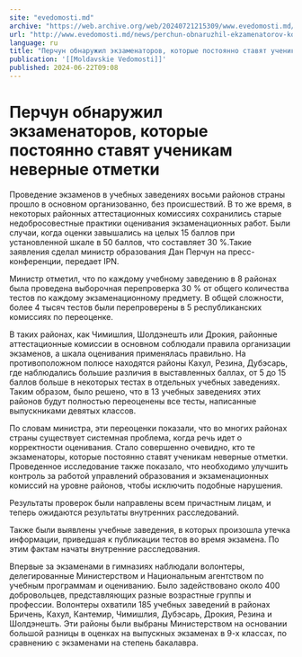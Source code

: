 ```yaml
---
site: "evedomosti.md"
archive: "https://web.archive.org/web/20240721215309/www.evedomosti.md/news/perchun-obnaruzhil-ekzamenatorov-kotorye-postoyanno-stavyat"
url: "http://www.evedomosti.md/news/perchun-obnaruzhil-ekzamenatorov-kotorye-postoyanno-stavyat"
language: ru
title: "Перчун обнаружил экзаменаторов, которые постоянно ставят ученикам неверные отметки"
publication: '[[Moldavskie Vedomosti]]'
published: 2024-06-22T09:08
---
```


# Перчун обнаружил экзаменаторов, которые постоянно ставят ученикам неверные отметки

Проведение экзаменов в учебных заведениях восьми районов страны прошло в основном организованно, без происшествий. В то же время, в некоторых районных аттестационных комиссиях сохранились старые недобросовестные практики оценивания экзаменационных работ. Были случаи, когда оценки завышались на целых 15 баллов при установленной шкале в 50 баллов, что составляет 30 %.Такие заявления сделал министр образования Дан Перчун на пресс-конференции, передает IPN.

Министр отметил, что по каждому учебному заведению в 8 районах была проведена выборочная перепроверка 30 % от общего количества тестов по каждому экзаменационному предмету. В общей сложности, более 4 тысяч тестов были перепроверены в 5 республиканских комиссиях по переоценке.

В таких районах, как Чимишлия, Шолдэнешть или Дрокия, районные аттестационные комиссии в основном соблюдали правила организации экзаменов, а шкала оценивания применялась правильно. На противоположном полюсе находятся районы Кахул, Резина, Дубэсарь, где наблюдались большие различия в выставленных баллах, от 5 до 15 баллов больше в некоторых тестах в отдельных учебных заведениях. Таким образом, было решено, что в 13 учебных заведениях этих районов будут полностью переоценены все тесты, написанные выпускниками девятых классов.

По словам министра, эти переоценки показали, что во многих районах страны существует системная проблема, когда речь идет о корректности оценивания. Стало совершенно очевидно, кто те экзаменаторы, которые постоянно ставят ученикам неверные отметки. Проведенное исследование также показало, что необходимо улучшить контроль за работой управлений образования и экзаменационных комиссий на уровне районов, чтобы исключить подобные нарушения.

Результаты проверок были направлены всем причастным лицам, и теперь ожидаются результаты внутренних расследований.

Также были выявлены учебные заведения, в которых произошла утечка информации, приведшая к публикации тестов во время экзамена. По этим фактам начаты внутренние расследования.

Впервые за экзаменами в гимназиях наблюдали волонтеры, делегированные Министерством и Национальным агентством по учебным программам и оцениванию. Было задействовано около 400 добровольцев, представляющих разные возрастные группы и профессии. Волонтеры охватили 185 учебных заведений в районах Бричень, Кахул, Кантемир, Чимишлия, Дубэсарь, Дрокия, Резина и Шолдэнешть. Эти районы были выбраны Министерством на основании большой разницы в оценках на выпускных экзаменах в 9-х классах, по сравнению с экзаменами на степень бакалавра.